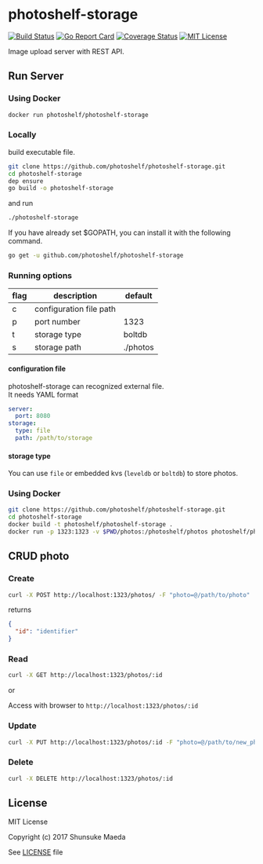 # photoshelf-storage
[![Build Status](https://travis-ci.org/photoshelf/photoshelf-storage.svg?branch=master)](https://travis-ci.org/photoshlef/photoshelf-storage)
[![Go Report Card](https://goreportcard.com/badge/github.com/photoshelf/photoshelf-storage)](https://goreportcard.com/report/github.com/photoshelf/photoshelf-storage)
[![Coverage Status](http://coveralls.io/repos/github/photoshelf/photoshelf-storage/badge.svg?branch=master)](https://coveralls.io/github/photoshelf/photoshelf-storage?branch=master)
[![MIT License](http://img.shields.io/badge/license-MIT-blue.svg?style=flat)](LICENSE)  

Image upload server with REST API.

## Run Server
### Using Docker
```bash
docker run photoshelf/photoshelf-storage
```

### Locally
build executable file.
```bash
git clone https://github.com/photoshelf/photoshelf-storage.git
cd photoshelf-storage
dep ensure
go build -o photoshelf-storage
```

and run
```bash
./photoshelf-storage
```

If you have already set $GOPATH, you can install it with the following command.
```bash
go get -u github.com/photoshelf/photoshelf-storage
```

### Running options
|flag|description            |default |
|----|-----------------------|--------|
|c   |configuration file path|        |
|p   |port number            |1323    |
|t   |storage type           |boltdb  |
|s   |storage path           |./photos|

#### configuration file
photoshelf-storage can recognized external file.  
It needs YAML format
```yaml
server:
  port: 8080
storage:
  type: file
  path: /path/to/storage
```
#### storage type
You can use `file` or embedded kvs (`leveldb` or `boltdb`) to store photos.

### Using Docker
```bash
git clone https://github.com/photoshelf/photoshelf-storage.git
cd photoshelf-storage
docker build -t photoshelf/photoshelf-storage .
docker run -p 1323:1323 -v $PWD/photos:/photoshelf/photos photoshelf/photoshelf-storage
```

## CRUD photo
### Create
```bash
curl -X POST http://localhost:1323/photos/ -F "photo=@/path/to/photo"
```

returns 
```json
{
  "id": "identifier"
}
```

### Read
```bash
curl -X GET http://localhost:1323/photos/:id
```
  
or  
  
Access with browser to `http://localhost:1323/photos/:id`


### Update
```bash
curl -X PUT http://localhost:1323/photos/:id -F "photo=@/path/to/new_photo"
```

### Delete
```bash
curl -X DELETE http://localhost:1323/photos/:id
```

## License
MIT License

Copyright (c) 2017 Shunsuke Maeda

See [LICENSE](./LICENSE) file
